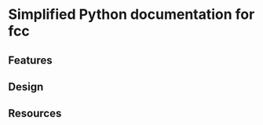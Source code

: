 Simplified Python documentation for fcc
=======================================
Features
--------
Design
------
Resources
---------
